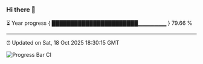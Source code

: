### Hi there 👋

⏳ Year progress { ███████████████████████▁▁▁▁▁▁▁ } 79.66 %

---

⏰ Updated on Sat, 18 Oct 2025 18:30:15 GMT

![Progress Bar CI](https://github.com/ZhaoGui/ZhaoGui/workflows/Progress%20Bar%20CI/badge.svg)

